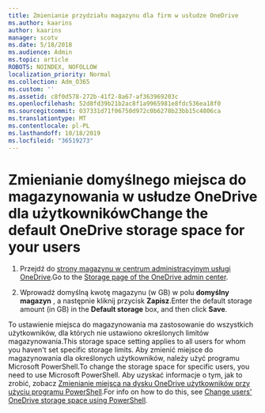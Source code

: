 ```yaml
---
title: Zmienianie przydziału magazynu dla firm w usłudze OneDrive
ms.author: kaarins
author: kaarins
manager: scotv
ms.date: 5/18/2018
ms.audience: Admin
ms.topic: article
ROBOTS: NOINDEX, NOFOLLOW
localization_priority: Normal
ms.collection: Adm_O365
ms.custom: ''
ms.assetid: c8f0d578-272b-41f2-8a67-af363969203c
ms.openlocfilehash: 52d8fd39b21b2ac8f1a9965981e8fdc536ea18f0
ms.sourcegitcommit: 037331d71f06750d972c0b6278b23bb15c4806ca
ms.translationtype: MT
ms.contentlocale: pl-PL
ms.lasthandoff: 10/18/2019
ms.locfileid: "36519273"
---
```

# <a name="change-the-default-onedrive-storage-space-for-your-users"></a><span data-ttu-id="9285b-102">Zmienianie domyślnego miejsca do magazynowania w usłudze OneDrive dla użytkowników</span><span class="sxs-lookup"><span data-stu-id="9285b-102">Change the default OneDrive storage space for your users</span></span>

1. <span data-ttu-id="9285b-103">Przejdź do [strony magazynu w centrum administracyjnym usługi OneDrive](https://admin.onedrive.com/?v=StorageSettings).</span><span class="sxs-lookup"><span data-stu-id="9285b-103">Go to the [Storage page of the OneDrive admin center](https://admin.onedrive.com/?v=StorageSettings).</span></span>
    
2. <span data-ttu-id="9285b-104">Wprowadź domyślną kwotę magazynu (w GB) w polu **domyślny magazyn** , a następnie kliknij przycisk **Zapisz**.</span><span class="sxs-lookup"><span data-stu-id="9285b-104">Enter the default storage amount (in GB) in the **Default storage** box, and then click **Save**.</span></span>
    
<span data-ttu-id="9285b-105">To ustawienie miejsca do magazynowania ma zastosowanie do wszystkich użytkowników, dla których nie ustawiono określonych limitów magazynowania.</span><span class="sxs-lookup"><span data-stu-id="9285b-105">This storage space setting applies to all users for whom you haven't set specific storage limits.</span></span> <span data-ttu-id="9285b-106">Aby zmienić miejsce do magazynowania dla określonych użytkowników, należy użyć programu Microsoft PowerShell.</span><span class="sxs-lookup"><span data-stu-id="9285b-106">To change the storage space for specific users, you need to use Microsoft PowerShell.</span></span> <span data-ttu-id="9285b-107">Aby uzyskać informacje o tym, jak to zrobić, zobacz [Zmienianie miejsca na dysku OneDrive użytkowników przy użyciu programu PowerShell](https://go.microsoft.com/fwlink/?linkid=866402).</span><span class="sxs-lookup"><span data-stu-id="9285b-107">For info on how to do this, see [Change users' OneDrive storage space using PowerShell](https://go.microsoft.com/fwlink/?linkid=866402).</span></span>
  

